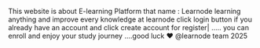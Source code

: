 This website is about E-learning Platform that name : Learnode 
learning anything and improve every knowledge at learnode 
click login button if you already have an account and click create account for register|
.....
you can enroll and enjoy your study journey ....good luck ❤️
@learnode team 2025 
